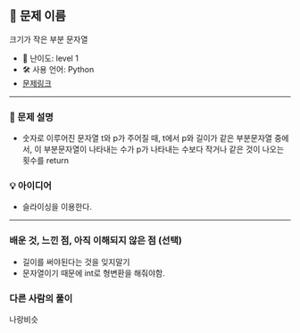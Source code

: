 ## 📘 문제 이름

크기가 작은 부분 문자열

- 🧩 난이도: level 1
- 🛠 사용 언어: Python
- [문제링크](https://school.programmers.co.kr/learn/courses/30/lessons/147355#)

---

### 🧠 문제 설명

- 숫자로 이루어진 문자열 t와 p가 주어질 때, t에서 p와 길이가 같은 부분문자열 중에서, 이 부분문자열이 나타내는 수가 p가 나타내는 수보다 작거나 같은 것이 나오는 횟수를 return

### 💡 아이디어

- 슬라이싱을 이용한다.

---

### 배운 것, 느낀 점, 아직 이해되지 않은 점 (선택)

- 길이를 써야된다는 것을 잊지말기
- 문자열이기 때문에 int로 형변환을 해줘야함.

### 다른 사람의 풀이

나랑비슷
